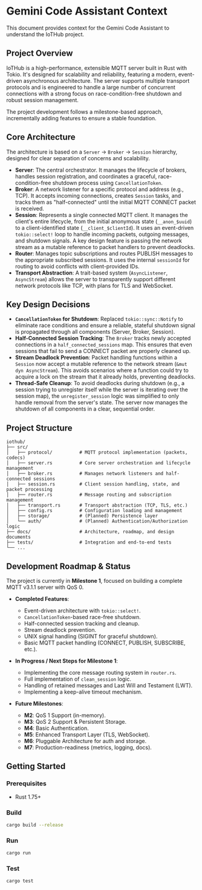 # Gemini Code Assistant Context

This document provides context for the Gemini Code Assistant to understand the IoTHub project.

## Project Overview

IoTHub is a high-performance, extensible MQTT server built in Rust with Tokio. It's designed for scalability and reliability, featuring a modern, event-driven asynchronous architecture. The server supports multiple transport protocols and is engineered to handle a large number of concurrent connections with a strong focus on race-condition-free shutdown and robust session management.

The project development follows a milestone-based approach, incrementally adding features to ensure a stable foundation.

## Core Architecture

The architecture is based on a `Server` → `Broker` → `Session` hierarchy, designed for clear separation of concerns and scalability.

*   **Server**: The central orchestrator. It manages the lifecycle of brokers, handles session registration, and coordinates a graceful, race-condition-free shutdown process using `CancellationToken`.
*   **Broker**: A network listener for a specific protocol and address (e.g., TCP). It accepts incoming connections, creates `Session` tasks, and tracks them as "half-connected" until the initial MQTT CONNECT packet is received.
*   **Session**: Represents a single connected MQTT client. It manages the client's entire lifecycle, from the initial anonymous state (`__anon_$uuid`) to a client-identified state (`__client_$clientId`). It uses an event-driven `tokio::select!` loop to handle incoming packets, outgoing messages, and shutdown signals. A key design feature is passing the network stream as a mutable reference to packet handlers to prevent deadlocks.
*   **Router**: Manages topic subscriptions and routes PUBLISH messages to the appropriate subscribed sessions. It uses the internal `sessionId` for routing to avoid conflicts with client-provided IDs.
*   **Transport Abstraction**: A trait-based system (`AsyncListener`, `AsyncStream`) allows the server to transparently support different network protocols like TCP, with plans for TLS and WebSocket.

## Key Design Decisions

*   **`CancellationToken` for Shutdown**: Replaced `tokio::sync::Notify` to eliminate race conditions and ensure a reliable, stateful shutdown signal is propagated through all components (Server, Broker, Session).
*   **Half-Connected Session Tracking**: The `Broker` tracks newly accepted connections in a `half_connected_sessions` map. This ensures that even sessions that fail to send a CONNECT packet are properly cleaned up.
*   **Stream Deadlock Prevention**: Packet handling functions within a `Session` now accept a mutable reference to the network stream (`&mut dyn AsyncStream`). This avoids scenarios where a function could try to acquire a lock on the stream that it already holds, preventing deadlocks.
*   **Thread-Safe Cleanup**: To avoid deadlocks during shutdown (e.g., a session trying to unregister itself while the server is iterating over the session map), the `unregister_session` logic was simplified to only handle removal from the server's state. The server now manages the shutdown of all components in a clear, sequential order.

## Project Structure

```
iothub/
├── src/
│   ├── protocol/          # MQTT protocol implementation (packets, codecs)
│   ├── server.rs          # Core server orchestration and lifecycle management
│   ├── broker.rs          # Manages network listeners and half-connected sessions
│   ├── session.rs         # Client session handling, state, and packet processing
│   ├── router.rs          # Message routing and subscription management
│   ├── transport.rs       # Transport abstraction (TCP, TLS, etc.)
│   ├── config.rs          # Configuration loading and management
│   ├── storage/           # (Planned) Persistence layer
│   └── auth/              # (Planned) Authentication/Authorization logic
├── docs/                  # Architecture, roadmap, and design documents
├── tests/                 # Integration and end-to-end tests
└── ...
```

## Development Roadmap & Status

The project is currently in **Milestone 1**, focused on building a complete MQTT v3.1.1 server with QoS 0.

*   **Completed Features**:
    *   Event-driven architecture with `tokio::select!`.
    *   `CancellationToken`-based race-free shutdown.
    *   Half-connected session tracking and cleanup.
    *   Stream deadlock prevention.
    *   UNIX signal handling (SIGINT for graceful shutdown).
    *   Basic MQTT packet handling (CONNECT, PUBLISH, SUBSCRIBE, etc.).

*   **In Progress / Next Steps for Milestone 1**:
    *   Implementing the core message routing system in `router.rs`.
    *   Full implementation of `clean_session` logic.
    *   Handling of retained messages and Last Will and Testament (LWT).
    *   Implementing a keep-alive timeout mechanism.

*   **Future Milestones**:
    *   **M2**: QoS 1 Support (in-memory).
    *   **M3**: QoS 2 Support & Persistent Storage.
    *   **M4**: Basic Authentication.
    *   **M5**: Enhanced Transport Layer (TLS, WebSocket).
    *   **M6**: Pluggable Architecture for auth and storage.
    *   **M7**: Production-readiness (metrics, logging, docs).

## Getting Started

### Prerequisites
- Rust 1.75+

### Build
```bash
cargo build --release
```

### Run
```bash
cargo run
```

### Test
```bash
cargo test
```
